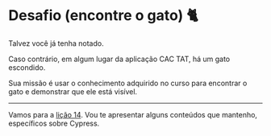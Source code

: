 # Desafio (encontre o gato) 🐈

Talvez você já tenha notado.

Caso contrário, em algum lugar da aplicação CAC TAT, há um gato escondido.

Sua missão é usar o conhecimento adquirido no curso para encontrar o gato e demonstrar que ele está visível.

___

Vamos para a [lição 14](./14.md). Vou te apresentar alguns conteúdos que mantenho, específicos sobre Cypress.

